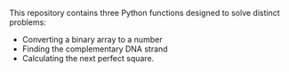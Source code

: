 This repository contains three Python functions designed to solve distinct problems:

* Converting a binary array to a number
* Finding the complementary DNA strand
* Calculating the next perfect square.

